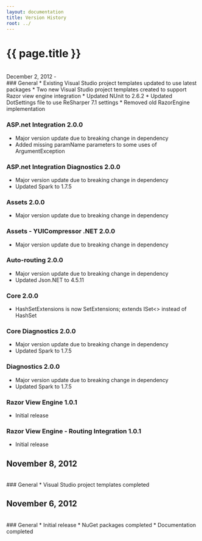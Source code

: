 ```yaml
---
layout: documentation
title: Version History
root: ../
---
```

{{ page.title }}
=
<br/>
December 2, 2012
-
<br/>
### General
* Existing Visual Studio project templates updated to use latest packages
* Two new Visual Studio project templates created to support Razor view engine integration
* Updated NUnit to 2.6.2
* Updated DotSettings file to use ReSharper 7.1 settings
* Removed old RazorEngine implementation

### ASP.net Integration 2.0.0
* Major version update due to breaking change in dependency
* Added missing paramName parameters to some uses of ArgumentException

### ASP.net Integration Diagnostics 2.0.0
* Major version update due to breaking change in dependency
* Updated Spark to 1.7.5

### Assets 2.0.0
* Major version update due to breaking change in dependency

### Assets - YUICompressor .NET 2.0.0
* Major version update due to breaking change in dependency

### Auto-routing 2.0.0
* Major version update due to breaking change in dependency
* Updated Json.NET to 4.5.11

### Core 2.0.0
* HashSetExtensions is now SetExtensions; extends ISet<> instead of HashSet

### Core Diagnostics 2.0.0
* Major version update due to breaking change in dependency
* Updated Spark to 1.7.5

### Diagnostics 2.0.0
* Major version update due to breaking change in dependency
* Updated Spark to 1.7.5

### Razor View Engine 1.0.1
* Initial release

### Razor View Engine - Routing Integration 1.0.1
* Initial release

November 8, 2012
-
<br/>
### General
* Visual Studio project templates completed

November 6, 2012
-
<br/>
### General
* Initial release
* NuGet packages completed
* Documentation completed